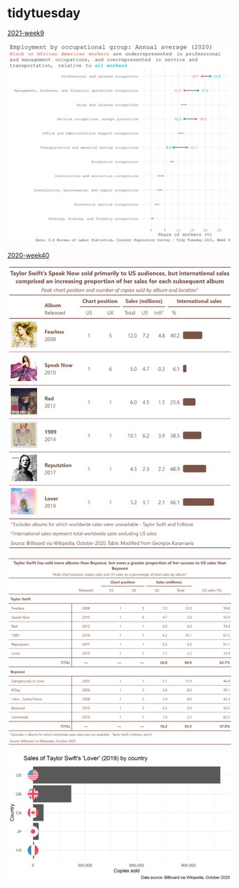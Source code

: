 # tidytuesday

[2021-week9](https://github.com/rfordatascience/tidytuesday/tree/master/data/2021/2021-02-23)

![](2021/2021-week09/plots/employment-occupation-race.png)

[2020-week40](https://github.com/rfordatascience/tidytuesday/tree/master/data/2020/2020-09-29)

![](2020/2020-week40/plots/swift-albums.png)

![](2020/2020-week40/plots/compare-sales.png)

![](2020/2020-week40/plots/by-country.png)

